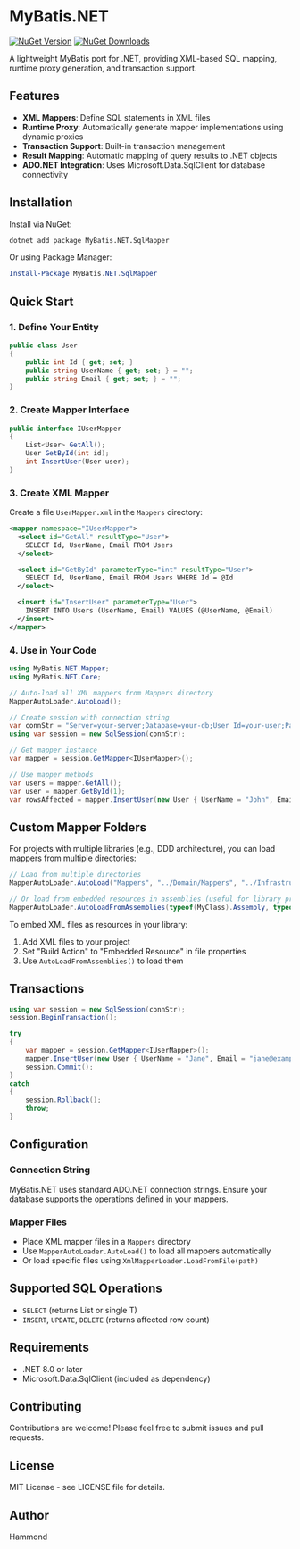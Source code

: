 # MyBatis.NET

[![NuGet Version](https://img.shields.io/nuget/v/MyBatis.NET.SqlMapper.svg)](https://www.nuget.org/packages/MyBatis.NET.SqlMapper/)
[![NuGet Downloads](https://img.shields.io/nuget/dt/MyBatis.NET.SqlMapper.svg)](https://www.nuget.org/packages/MyBatis.NET.SqlMapper/)

A lightweight MyBatis port for .NET, providing XML-based SQL mapping, runtime proxy generation, and transaction support.

## Features

- **XML Mappers**: Define SQL statements in XML files
- **Runtime Proxy**: Automatically generate mapper implementations using dynamic proxies
- **Transaction Support**: Built-in transaction management
- **Result Mapping**: Automatic mapping of query results to .NET objects
- **ADO.NET Integration**: Uses Microsoft.Data.SqlClient for database connectivity

## Installation

Install via NuGet:

```bash
dotnet add package MyBatis.NET.SqlMapper
```

Or using Package Manager:

```powershell
Install-Package MyBatis.NET.SqlMapper
```

## Quick Start

### 1. Define Your Entity

```csharp
public class User
{
    public int Id { get; set; }
    public string UserName { get; set; } = "";
    public string Email { get; set; } = "";
}
```

### 2. Create Mapper Interface

```csharp
public interface IUserMapper
{
    List<User> GetAll();
    User GetById(int id);
    int InsertUser(User user);
}
```

### 3. Create XML Mapper

Create a file `UserMapper.xml` in the `Mappers` directory:

```xml
<mapper namespace="IUserMapper">
  <select id="GetAll" resultType="User">
    SELECT Id, UserName, Email FROM Users
  </select>

  <select id="GetById" parameterType="int" resultType="User">
    SELECT Id, UserName, Email FROM Users WHERE Id = @Id
  </select>

  <insert id="InsertUser" parameterType="User">
    INSERT INTO Users (UserName, Email) VALUES (@UserName, @Email)
  </insert>
</mapper>
```

### 4. Use in Your Code

```csharp
using MyBatis.NET.Mapper;
using MyBatis.NET.Core;

// Auto-load all XML mappers from Mappers directory
MapperAutoLoader.AutoLoad();

// Create session with connection string
var connStr = "Server=your-server;Database=your-db;User Id=your-user;Password=your-password;";
using var session = new SqlSession(connStr);

// Get mapper instance
var mapper = session.GetMapper<IUserMapper>();

// Use mapper methods
var users = mapper.GetAll();
var user = mapper.GetById(1);
var rowsAffected = mapper.InsertUser(new User { UserName = "John", Email = "john@example.com" });
```

## Custom Mapper Folders

For projects with multiple libraries (e.g., DDD architecture), you can load mappers from multiple directories:

```csharp
// Load from multiple directories
MapperAutoLoader.AutoLoad("Mappers", "../Domain/Mappers", "../Infrastructure/Mappers");

// Or load from embedded resources in assemblies (useful for library projects)
MapperAutoLoader.AutoLoadFromAssemblies(typeof(MyClass).Assembly, typeof(OtherClass).Assembly);
```

To embed XML files as resources in your library:

1. Add XML files to your project
2. Set "Build Action" to "Embedded Resource" in file properties
3. Use `AutoLoadFromAssemblies()` to load them

## Transactions

```csharp
using var session = new SqlSession(connStr);
session.BeginTransaction();

try
{
    var mapper = session.GetMapper<IUserMapper>();
    mapper.InsertUser(new User { UserName = "Jane", Email = "jane@example.com" });
    session.Commit();
}
catch
{
    session.Rollback();
    throw;
}
```

## Configuration

### Connection String

MyBatis.NET uses standard ADO.NET connection strings. Ensure your database supports the operations defined in your mappers.

### Mapper Files

- Place XML mapper files in a `Mappers` directory
- Use `MapperAutoLoader.AutoLoad()` to load all mappers automatically
- Or load specific files using `XmlMapperLoader.LoadFromFile(path)`

## Supported SQL Operations

- `SELECT` (returns List<T> or single T)
- `INSERT`, `UPDATE`, `DELETE` (returns affected row count)

## Requirements

- .NET 8.0 or later
- Microsoft.Data.SqlClient (included as dependency)

## Contributing

Contributions are welcome! Please feel free to submit issues and pull requests.

## License

MIT License - see LICENSE file for details.

## Author

Hammond
